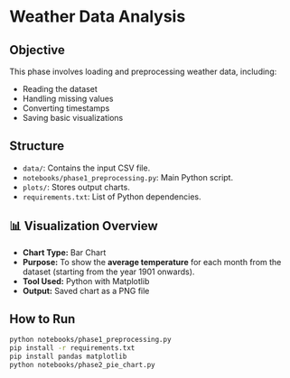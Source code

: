 # Weather Data Analysis

## Objective
This phase involves loading and preprocessing weather data, including:
- Reading the dataset
- Handling missing values
- Converting timestamps
- Saving basic visualizations

## Structure
- `data/`: Contains the input CSV file.
- `notebooks/phase1_preprocessing.py`: Main Python script.
- `plots/`: Stores output charts.
- `requirements.txt`: List of Python dependencies.

## 📊 Visualization Overview

- **Chart Type:** Bar Chart
- **Purpose:** To show the **average temperature** for each month from the dataset (starting from the year 1901 onwards).
- **Tool Used:** Python with Matplotlib
- **Output:** Saved chart as a PNG file

## How to Run
```bash
python notebooks/phase1_preprocessing.py
pip install -r requirements.txt
pip install pandas matplotlib
python notebooks/phase2_pie_chart.py


